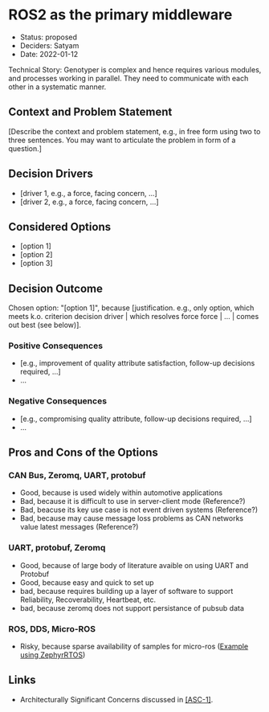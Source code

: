 # ROS2 as the primary middleware

* Status: proposed
* Deciders: Satyam
* Date: 2022-01-12

Technical Story: Genotyper is complex and hence requires various modules, and processes working in parallel. They need to communicate with each other in a systematic manner.

## Context and Problem Statement

[Describe the context and problem statement, e.g., in free form using two to three sentences. You may want to articulate the problem in form of a question.]

## Decision Drivers 

* [driver 1, e.g., a force, facing concern, …]
* [driver 2, e.g., a force, facing concern, …]

## Considered Options

* [option 1]
* [option 2]
* [option 3]

## Decision Outcome

Chosen option: "[option 1]", because [justification. e.g., only option, which meets k.o. criterion decision driver | which resolves force force | … | comes out best (see below)].

### Positive Consequences 

* [e.g., improvement of quality attribute satisfaction, follow-up decisions required, …]
* …

### Negative Consequences 

* [e.g., compromising quality attribute, follow-up decisions required, …]
* …

## Pros and Cons of the Options

### CAN Bus, Zeromq, UART, protobuf
* Good, because is used widely within automotive applications
* Bad, because it is difficult to use in server-client mode (Reference?)
* Bad, beacuse its key use case is not event driven systems (Reference?)
* Bad, because may cause message loss problems as CAN networks value latest messages (Reference?)

### UART, protobuf, Zeromq
* Good, because of large body of literature avaible on using UART and Protobuf
* Good, because easy and quick to set up
* bad, because requires building up a layer of software to support Reliability, Recoverability, Heartbeat, etc.
* bad, because zeromq does not support persistance of pubsub data

### ROS, DDS, Micro-ROS
* Risky, because sparse availability of samples for micro-ros ([Example using ZephyrRTOS](https://micro.ros.org/docs/tutorials/core/first_application_rtos/zephyr/))

## Links 

* Architecturally Significant Concerns discussed in [[ASC-1]](./ASC-1-Characteristics.md).

